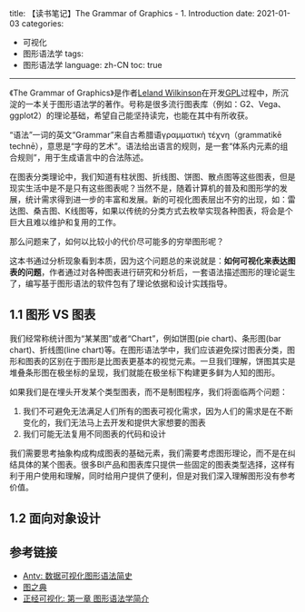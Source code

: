 title: 【读书笔记】The Grammar of Graphics - 1. Introduction
date: 2021-01-03
categories:
- 可视化
- 图形语法学
tags:
- 图形语法学
language: zh-CN
toc: true
---

《The Grammar of Graphics》是作者[Leland Wilkinson](https://en.wikipedia.org/wiki/Leland_Wilkinson)在开发[GPL](http://www.unige.ch/ses/sococ/cl/spss/graph/gpl.html)过程中，所沉淀的一本关于图形语法学的著作。号称是很多流行图表库（例如：G2、Vega、ggplot2）的理论基础，希望自己能坚持读完，也能在其中有所收获。
<!-- more -->

“语法”一词的英文“Grammar”来自古希腊语γραμματικὴ τέχνη（grammatikē technē），意思是“字母的艺术”。语法给出语言的规则，是一套“体系内元素的组合规则”，用于生成语言中的合法陈述。

在图表分类理论中，我们知道有柱状图、折线图、饼图、散点图等这些图表，但是现实生活中是不是只有这些图表呢？当然不是，随着计算机的普及和图形学的发展，统计需求得到进一步的丰富和发展。新的可视化图表层出不穷的出现，如：雷达图、桑吉图、K线图等，如果以传统的分类方式去枚举实现各种图表，将会是个巨大且难以维护和复用的工作。

那么问题来了，如何以比较小的代价尽可能多的穷举图形呢？

这本书通过分析现象看到本质，因为这个问题总的来说就是：**如何可视化来表达图表的问题**，作者通过对各种图表进行研究和分析后，一套语法描述图形的理论诞生了，编写基于图形语法的软件包有了理论依据和设计实践指导。

## 1.1 图形 VS 图表
我们经常称统计图为“某某图”或者“Chart”，例如饼图(pie chart)、条形图(bar chart)、折线图(line chart)等。在图形语法学中，我们应该避免探讨图表分类，图形和图表的区别在于图形是比图表更基本的视觉元素。一旦我们理解，饼图其实是堆叠条形图在极坐标的呈现，我们就能在极坐标下构建更多鲜为人知的图形。

如果我们是在埋头开发某个类型图表，而不是制图程序，我们将面临两个问题：
1. 我们不可避免无法满足人们所有的图表可视化需求，因为人们的需求是在不断变化的，我们无法马上去开发和提供大家想要的图表
2. 我们可能无法复用不同图表的代码和设计

我们需要思考抽象构成构成图表的基础元素，我们需要考虑图形理论，而不是在纠结具体的某个图表。很多BI产品和图表库只提供一些固定的图表类型选择，这样有利于用户使用和理解，同时给用户提供了便利，但是对我们深入理解图形没有参考价值。

## 1.2 面向对象设计


## 参考链接

- [Antv: 数据可视化图形语法简史](https://www.yuque.com/antv/blog/hq2dmt)
- [图之典](http://tuzhidian.com/)
- [正经可视化: 第一章 图形语法学简介](https://www.yuque.com/neowang/zjvis/gg_intro)